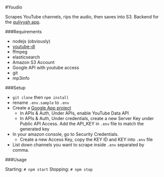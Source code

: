 #Youdio

Scrapes YouTube channels, rips the audio, then saves into S3. Backend for the [quliyyah app](http://quliyyah.com).

###Requirements

- nodejs (obviously)
- [youtube-dl](http://rg3.github.io/youtube-dl/)
- ffmpeg
- elasticsearch
- Amazon S3 Account
- Google API with youtube access
- git
- mp3info

###Setup

- `git clone` then `npm install`
- rename `.env.sample` to `.env`
- Create a [Google App project](https://console.developers.google.com/project)
    - In APIs & Auth, Under APIs, enable YouTube Data API
    - In APIs & Auth, Under credentials, create a new Server Key under Public API Access. Add the API_KEY in `.env` file to match the generated key
- In your amazon console, go to Security Credentials.
    - Create a new Access Key, copy the KEY ID and KEY into `.env` file
- List down channels you want to scrape inside `.env` separated by comma.

###Usage

Starting: `# npm start`
Stopping: `# npm stop`